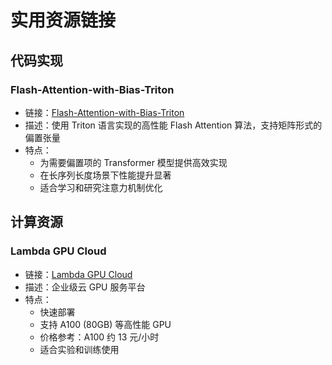 # 实用资源链接

## 代码实现

### Flash-Attention-with-Bias-Triton

- 链接：[Flash-Attention-with-Bias-Triton](https://deepwiki.com/pengzhangzhi/Flash-Attention-with-Bias-Triton/4.1-attention_triton-function)
- 描述：使用 Triton 语言实现的高性能 Flash Attention 算法，支持矩阵形式的偏置张量
- 特点：
  - 为需要偏置项的 Transformer 模型提供高效实现
  - 在长序列长度场景下性能提升显著
  - 适合学习和研究注意力机制优化

## 计算资源

### Lambda GPU Cloud

- 链接：[Lambda GPU Cloud](https://lambda.ai/service/gpu-cloud)
- 描述：企业级云 GPU 服务平台
- 特点：
  - 快速部署
  - 支持 A100 (80GB) 等高性能 GPU
  - 价格参考：A100 约 13 元/小时
  - 适合实验和训练使用
